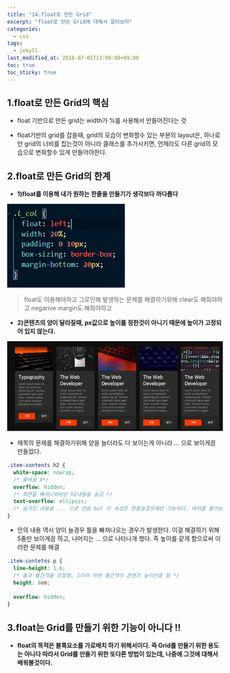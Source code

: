 ```yaml
---
title: "14.float로 만든 Grid"
excerpt: "float로 만든 Grid에 대해서 알아보자"
categories:
  - css
tags:
  - jekyll
last_modified_at: 2018-07-01T13:00:00+09:00
toc: true
toc_sticky: true
---
```


## 1.float로 만든 Grid의 핵심

- float 기반으로 만든 grid는 width가 %를 사용해서 만들어진다는 것

- float기반의 grid를 잡을때, grid의 모습이 변화할수 있는 부분의 layout은, 하나로만 grid의 너비를 잡는것이 아니라 클래스를 추가시키면, 언제라도 다른 grid의 모습으로 변화할수 있게 만들어야한다.

## 2.float로 만든 Grid의 한계

- **1)float를 이용해 내가 원하는 한줄을 만들기가 생각보다 까다롭다**

![](/assets/images/practice/grid/problem02.PNG)

> float도 이용해야하고
> 그로인해 발생하는 문제를 해결하기위해 clear도 해줘야하고
> negarive margin도 해줘야하고

- **2)콘텐츠의 양이 달라질때, px값으로 높이를 정한것이 아니기 때문에 높이가 고정되어 있지 않는다.**

![](/assets/images/practice/grid/problem01.PNG)

- 제목의 문제를 해결하기위해 양을 늘더라도 다 보이는게 아니라 ... 으로 보이게끔 만들었다.

```css
.item-contents h2 {
  white-space: nowrap;
  /* 줄바꿈 X*/
  overflow: hidden;
  /* 화면을 빠져나와버린 h2내용을 숨김 */
  text-overflow: ellipsis;
  /* 숨겨진 내용을 ... 으로 만듬 but 이 속성은 한줄일경우에만 가능하다. 여러줄 불가능*/
}
```

- 안의 내용 역시 양이 늘경우 틀을 빠져나오는 경우가 발생한다. 이걸 해결하기 위해 5줄만 보이게끔 하고, 나머지는 ... 으로 나타나개 했다.
  즉 높이를 같게 함으로써 이러한 문제를 해결

```css
.item-contetns p {
  line-height: 1.6;
  /* 줄과 줄간격을 조절함, 1이라 하면 줄간격이 콘텐츠 높이만큼 됨 */
  height: 8em;

  overflow: hidden;
}
```

## 3.float는 Grid를 만들기 위한 기능이 아니다 !!

- **float의 목적은 블록요소를 가로배치 하기 위해서이다. 즉 Grid를 만들기 위한 용도는 아니다 따라서 Grid를 만들기 위한 또다른 방법이 있는데, 나중에 그것에 대해서 배워볼것이다.**

